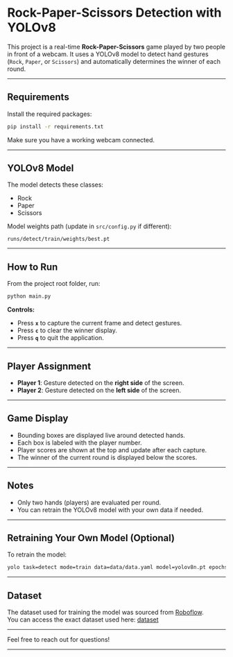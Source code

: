 # Rock-Paper-Scissors Detection with YOLOv8

This project is a real-time **Rock-Paper-Scissors** game played by two people in front of a webcam. It uses a YOLOv8 model to detect hand gestures (`Rock`, `Paper`, or `Scissors`) and automatically determines the winner of each round.

---

## Requirements

Install the required packages:

```bash
pip install -r requirements.txt
```

Make sure you have a working webcam connected.

---

## YOLOv8 Model

The model detects these classes:

- Rock
- Paper
- Scissors

Model weights path (update in `src/config.py` if different):

```
runs/detect/train/weights/best.pt
```

---

## How to Run

From the project root folder, run:

```bash
python main.py
```

**Controls:**

- Press **`x`** to capture the current frame and detect gestures.
- Press **`c`** to clear the winner display.
- Press **`q`** to quit the application.

---

## Player Assignment

- **Player 1**: Gesture detected on the **right side** of the screen.
- **Player 2**: Gesture detected on the **left side** of the screen.

---

## Game Display

- Bounding boxes are displayed live around detected hands.
- Each box is labeled with the player number.
- Player scores are shown at the top and update after each capture.
- The winner of the current round is displayed below the scores.

---

## Notes

- Only two hands (players) are evaluated per round.
- You can retrain the YOLOv8 model with your own data if needed.

---

## Retraining Your Own Model (Optional)

To retrain the model:

```bash
yolo task=detect mode=train data=data/data.yaml model=yolov8n.pt epochs=30 imgsz=640
```

---

## Dataset

The dataset used for training the model was sourced from [Roboflow](https://roboflow.com).  
You can access the exact dataset used here: [dataset](https://universe.roboflow.com/roboflow-58fyf/rock-paper-scissors-sxsw/dataset/14)

---

Feel free to reach out for questions!

---
